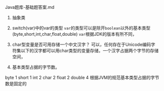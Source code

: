 Java题库-基础题答案.md

1. 抽象类

2. switch(var)中的var的类型
`var`的类型可以是除开`boolean`以外的基本类型(byte,short,int,char,float,double)
`var`根据JDK的版本有所不同，

3. char型变量是否可用存储一个中文汉字？
可以，任何存在于Unicode编码字符集以下的汉字都可以用char类型的变量存储，一个汉字占据两个字节的存储空间，

4. 基本类型占据的字节数。

byte 1      short 1     int     2
char 2      float 2     double 4
根据JVM的规范基本类型占据的字节数是固定的
